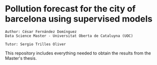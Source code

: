 # Pollution forecast for the city of barcelona using supervised models

    Author: César Fernández Domínguez
    Data Science Master - Universitat Oberta de Cataluyna (UOC)

    Tutor: Sergio Trilles Oliver
    
This repository includes everything needed to obtain the results from the Master's thesis.

